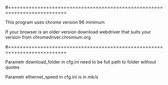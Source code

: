 #==========================================================================

This program uses chrome version 96 minimum

If your browser is an older version download webdriver that suits your version from chromedriver.chromium.org

#==========================================================================

Parametr download_folder in cfg.ini need to be full path to folder without quotes

Parametr ethernet_speed in cfg.ini is in mb/s